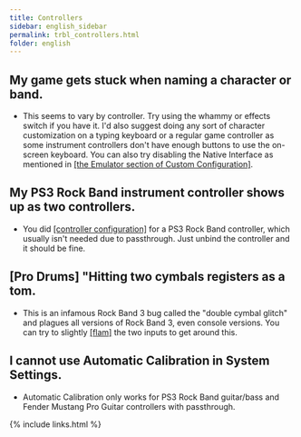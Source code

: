 ```yaml
---
title: Controllers
sidebar: english_sidebar
permalink: trbl_controllers.html
folder: english
---
```


## My game gets stuck when naming a character or band.
* This seems to vary by controller. Try using the whammy or effects switch if you have it. I'd also suggest doing any sort of character customization on a typing keyboard or a regular game controller as some instrument controllers don't have enough buttons to use the on-screen keyboard. You can also try disabling the Native Interface as mentioned in [[the Emulator section of Custom Configuration]](https://rb3pc.milohax.org/english/customconfiguration#emulator).

## My PS3 Rock Band instrument controller shows up as two controllers.
* You did [[controller configuration]](https://rb3pc.milohax.org/english/controllers/) for a PS3 Rock Band controller, which usually isn't needed due to passthrough. Just unbind the controller and it should be fine.

## [Pro Drums] "Hitting two cymbals registers as a tom.
* This is an infamous Rock Band 3 bug called the "double cymbal glitch" and plagues all versions of Rock Band 3, even console versions. You can try to slightly [[flam]](https://en.wikipedia.org/wiki/Drum_rudiment#Flam) the two inputs to get around this.

## I cannot use Automatic Calibration in System Settings.
* Automatic Calibration only works for PS3 Rock Band guitar/bass and Fender Mustang Pro Guitar controllers with passthrough.

{% include links.html %}